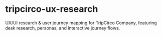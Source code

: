 # tripcirco-ux-research
UX/UI research &amp; user journey mapping for TripCirco Company, featuring desk research, personas, and interactive journey flows.

